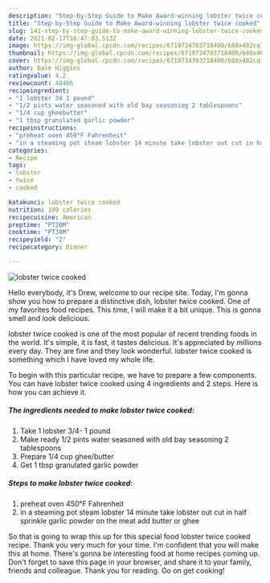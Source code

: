 ```yaml
---
description: "Step-by-Step Guide to Make Award-winning lobster twice cooked"
title: "Step-by-Step Guide to Make Award-winning lobster twice cooked"
slug: 141-step-by-step-guide-to-make-award-winning-lobster-twice-cooked
date: 2021-02-17T16:47:03.513Z
image: https://img-global.cpcdn.com/recipes/6719734703718400/680x482cq70/lobster-twice-cooked-recipe-main-photo.jpg
thumbnail: https://img-global.cpcdn.com/recipes/6719734703718400/680x482cq70/lobster-twice-cooked-recipe-main-photo.jpg
cover: https://img-global.cpcdn.com/recipes/6719734703718400/680x482cq70/lobster-twice-cooked-recipe-main-photo.jpg
author: Dale Higgins
ratingvalue: 4.2
reviewcount: 48406
recipeingredient:
- "1 lobster 34 1 pound"
- "1/2 pints water seasoned with old bay seasoning 2 tablespoons"
- "1/4 cup gheebutter"
- "1 tbsp granulated garlic powder"
recipeinstructions:
- "preheat oven 450°F Fahrenheit"
- "in a steaming pot steam lobster 14 minute take lobster out cut in half  sprinkle garlic powder on the meat add butter or ghee"
categories:
- Recipe
tags:
- lobster
- twice
- cooked

katakunci: lobster twice cooked 
nutrition: 109 calories
recipecuisine: American
preptime: "PT20M"
cooktime: "PT38M"
recipeyield: "2"
recipecategory: Dinner

---
```



![lobster twice cooked](https://img-global.cpcdn.com/recipes/6719734703718400/680x482cq70/lobster-twice-cooked-recipe-main-photo.jpg)

Hello everybody, it's Drew, welcome to our recipe site. Today, I'm gonna show you how to prepare a distinctive dish, lobster twice cooked. One of my favorites food recipes. This time, I will make it a bit unique. This is gonna smell and look delicious.

lobster twice cooked is one of the most popular of recent trending foods in the world. It's simple, it is fast, it tastes delicious. It's appreciated by millions every day. They are fine and they look wonderful. lobster twice cooked is something which I have loved my whole life.




To begin with this particular recipe, we have to prepare a few components. You can have lobster twice cooked using 4 ingredients and 2 steps. Here is how you can achieve it.

<!--inarticleads1-->

##### The ingredients needed to make lobster twice cooked:

1. Take 1 lobster 3/4- 1 pound
1. Make ready 1/2 pints water seasoned with old bay seasoning 2 tablespoons
1. Prepare 1/4 cup ghee/butter
1. Get 1 tbsp granulated garlic powder




<!--inarticleads2-->

##### Steps to make lobster twice cooked:

1. preheat oven 450°F Fahrenheit
1. in a steaming pot steam lobster 14 minute take lobster out cut in half  sprinkle garlic powder on the meat add butter or ghee




So that is going to wrap this up for this special food lobster twice cooked recipe. Thank you very much for your time. I'm confident that you will make this at home. There's gonna be interesting food at home recipes coming up. Don't forget to save this page in your browser, and share it to your family, friends and colleague. Thank you for reading. Go on get cooking!
